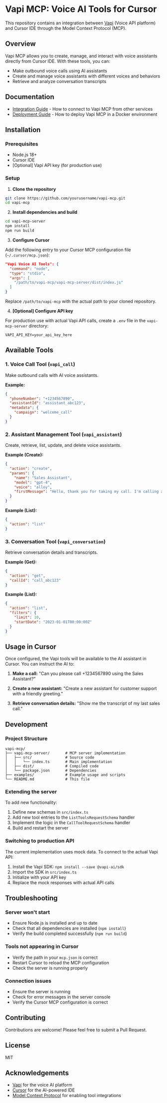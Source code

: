 # Vapi MCP: Voice AI Tools for Cursor

This repository contains an integration between [Vapi](https://vapi.ai) (Voice API platform) and Cursor IDE through the Model Context Protocol (MCP).

## Overview

Vapi MCP allows you to create, manage, and interact with voice assistants directly from Cursor IDE. With these tools, you can:

- Make outbound voice calls using AI assistants
- Create and manage voice assistants with different voices and behaviors
- Retrieve and analyze conversation transcripts

## Documentation

- [Integration Guide](./docs/integration-guide.md) - How to connect to Vapi MCP from other services
- [Deployment Guide](./docs/deployment-guide.md) - How to deploy Vapi MCP in a Docker environment

## Installation

### Prerequisites

- Node.js 18+ 
- Cursor IDE
- [Optional] Vapi API key (for production use)

### Setup

1. **Clone the repository**

```bash
git clone https://github.com/yourusername/vapi-mcp.git
cd vapi-mcp
```

2. **Install dependencies and build**

```bash
cd vapi-mcp-server
npm install
npm run build
```

3. **Configure Cursor**

Add the following entry to your Cursor MCP configuration file (`~/.cursor/mcp.json`):

```json
"Vapi Voice AI Tools": {
  "command": "node",
  "type": "stdio",
  "args": [
    "/path/to/vapi-mcp/vapi-mcp-server/dist/index.js"
  ]
}
```

Replace `/path/to/vapi-mcp` with the actual path to your cloned repository.

4. **[Optional] Configure API key**

For production use with actual Vapi API calls, create a `.env` file in the `vapi-mcp-server` directory:

```
VAPI_API_KEY=your_api_key_here
```

## Available Tools

### 1. Voice Call Tool (`vapi_call`)

Make outbound calls with AI voice assistants.

**Example:**
```json
{
  "phoneNumber": "+1234567890",
  "assistantId": "assistant_abc123",
  "metadata": {
    "campaign": "welcome_call"
  }
}
```

### 2. Assistant Management Tool (`vapi_assistant`)

Create, retrieve, list, update, and delete voice assistants.

**Example (Create):**
```json
{
  "action": "create",
  "params": {
    "name": "Sales Assistant",
    "model": "gpt-4",
    "voice": "alloy",
    "firstMessage": "Hello, thank you for taking my call. I'm calling about our new product..."
  }
}
```

**Example (List):**
```json
{
  "action": "list"
}
```

### 3. Conversation Tool (`vapi_conversation`)

Retrieve conversation details and transcripts.

**Example (Get):**
```json
{
  "action": "get",
  "callId": "call_abc123"
}
```

**Example (List):**
```json
{
  "action": "list",
  "filters": {
    "limit": 10,
    "startDate": "2023-01-01T00:00:00Z"
  }
}
```

## Usage in Cursor

Once configured, the Vapi tools will be available to the AI assistant in Cursor. You can instruct the AI to:

1. **Make a call:**
   "Can you please call +1234567890 using the Sales Assistant?"

2. **Create a new assistant:**
   "Create a new assistant for customer support with a friendly greeting."

3. **Retrieve conversation details:**
   "Show me the transcript of my last sales call."

## Development

### Project Structure

```
vapi-mcp/
├── vapi-mcp-server/       # MCP server implementation
│   ├── src/               # Source code
│   │   └── index.ts       # Main implementation
│   ├── dist/              # Compiled code
│   └── package.json       # Dependencies
├── examples/              # Example usage and scripts
└── README.md              # This file
```

### Extending the server

To add new functionality:

1. Define new schemas in `src/index.ts`
2. Add new tool entries to the `ListToolsRequestSchema` handler
3. Implement the logic in the `CallToolRequestSchema` handler
4. Build and restart the server

### Switching to production API

The current implementation uses mock data. To connect to the actual Vapi API:

1. Install the Vapi SDK: `npm install --save @vapi-ai/sdk`
2. Import the SDK in `src/index.ts`
3. Initialize with your API key
4. Replace the mock responses with actual API calls

## Troubleshooting

### Server won't start

- Ensure Node.js is installed and up to date
- Check that all dependencies are installed (`npm install`)
- Verify the build completed successfully (`npm run build`)

### Tools not appearing in Cursor

- Verify the path in your `mcp.json` is correct
- Restart Cursor to reload the MCP configuration
- Check the server is running properly

### Connection issues

- Ensure the server is running
- Check for error messages in the server console
- Verify the Cursor MCP configuration is correct

## Contributing

Contributions are welcome! Please feel free to submit a Pull Request.

## License

MIT

## Acknowledgements

- [Vapi](https://vapi.ai) for the voice AI platform
- [Cursor](https://cursor.sh) for the AI-powered IDE
- [Model Context Protocol](https://github.com/anthropics/anthropic-model-context-protocol) for enabling tool integrations 